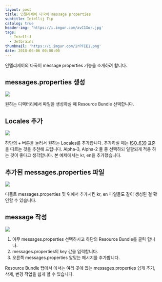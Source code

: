 ```yaml
---
layout: post
title: 인텔리제이 다국어 message properties
subtitle: Intellij Tip
catalog: true
header-img: 'https://i.imgur.com/avC1Xor.jpg'
tags:
  - IntelliJ
  - Jetbrains
thumbnail: 'https://i.imgur.com/1rPFIE1.png'
date: 2018-06-06 00:00:00
---
```



인텔리제이의  다국어 message properties 기능을 소개하려 합니다.


## messages.properties 생성
![](https://i.imgur.com/qLq9yRu.png)

원하는 디렉터리에서 파일을 생성하실 때 Resource Bundle 선택합니다.

## Locales 추가
![](https://i.imgur.com/cx4BUD0.png)

하단의 + 버튼을 눌러서 원하는 Locales를 추가합니다. 추가하실 때는 [ISO_639](https://ko.wikipedia.org/wiki/ISO_639) 표준을 따르는 것을 추천해 드립니다. Alpha-3, Alpha-2 둘 중 선택하되 일괄되게 적용 하는 것이 좋다고 생각합니다.
본 예제에서는 kr, en을 추가했습니다.

## 추가된 messages.properties 파일
![](https://i.imgur.com/CqePrKL.png)

디폴트 messages.properties 및 위에서 추가시킨 kr, en 파일들도 같이 생성된 걸 확인할 수 있습니다.

## message 작성
![](https://i.imgur.com/1rPFIE1.png)

1. 아무 messages.properties 선택하시고 하단의 Resource Bundle를 클릭 합니다.
2. messages.properties의 key 값을 입력합니다.
3. 오른쪽 messages.properties 알맞는 메시지를 추가합니다.


Resource Bundle 탭에서 에서는 여러 곳에 있는 messages.properties 쉽게 추가, 삭제, 변경 작업을 쉽게 할 수 있습니다.